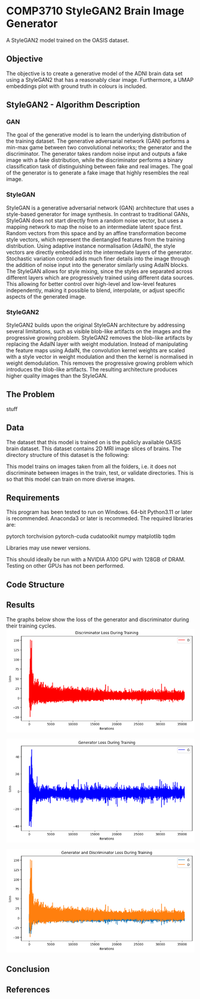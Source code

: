 # COMP3710 StyleGAN2 Brain Image Generator
A StyleGAN2 model trained on the OASIS dataset.

## Objective
The objective is to create a generative model of the ADNI brain data set using a StyleGAN2
that has a reasonably clear image. Furthermore, a UMAP embeddings plot with ground truth in colours 
is included.

## StyleGAN2 - Algorithm Description
### GAN
The goal of the generative model is to learn the underlying distribution of the training dataset. 
The generative adversarial network (GAN) performs a min-max game between two convolutional networks; the 
generator and the discriminator. The generator takes random noise input and outputs a fake image with a 
fake distribution, while the discriminator performs a binary classification task of distinguishing between 
fake and real images. The goal of the generator is to generate a fake image that highly resembles the real 
image.

### StyleGAN
StyleGAN is a generative adversarial network (GAN) architecture that uses a style-based generator for image synthesis.
In contrast to traditional GANs, StyleGAN does not start directly from a random noise vector, but uses a mapping network to
map the noise to an intermediate latent space first. Random vectors from this space and by an affine transformation become style vectors, which represent the dientangled features from the training distribution. Using adaptive instance normalisation (AdaIN),
the style vectors are directly embedded into the intermediate layers of the generator. Stochastic variation control adds 
much finer details into the image through the addition of noise input into the generator similarly using AdaIN blocks.
The StyleGAN allows for style mixing, since the styles are separated across different layers which are progressively trained 
using different data sources. This allowing for better control over high-level and low-level features independently, making it possible to blend, interpolate, or adjust specific aspects of the generated image. 

### StyleGAN2
StyleGAN2 builds upon the original StyleGAN architecture by addressing several limitations, such as visible blob-like artifacts on the images and the progressive growing problem. StyleGAN2 removes the blob-like artifacts by replacing the AdaIN layer with weight modulation. Instead of manipulating the feature maps using AdaIN, the convolution kernel weights are scaled
with a style vector in weight modulation and then the kernel is normalised in weight demodulation. This removes the progressive growing problem which introduces the blob-like artifacts. The resulting architecture produces higher quality images than the StyleGAN.

## The Problem
stuff

## Data
The dataset that this model is trained on is the publicly available OASIS brain dataset. This dataset contains 2D MRI image slices of brains. The directory structure of this dataset is the following:

This model trains on images taken from all the folders, i.e. it does not discriminate between images in the train, test, or validate directories. This is so that this model can train on more diverse images. 

## Requirements

This program has been tested to run on Windows. 64-bit Python3.11 or later is recommended. Anaconda3 or later is recommeded. The required libraries are: 

pytorch
torchvision
pytorch-cuda
cudatoolkit
numpy
matplotlib
tqdm

Libraries may use newer versions.

This should ideally be run with a NVIDIA A100 GPU with 128GB of DRAM. Testing on other GPUs has not been performed.

## Code Structure

## Results

The graphs below show the loss of the generator and discriminator during their training cycles.
![Disc_loss](assets/Disc_loss.png)

![Gen_loss](assets/Gen_loss.png)

![Comb_loss](assets/Combined_loss.png)



## Conclusion

## References


